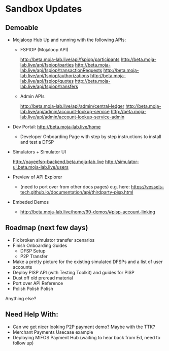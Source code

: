 # Sandbox Updates

## Demoable

- Mojaloop Hub Up and running with the following APIs:
  - FSPIOP (Mojaloop API) 

    http://beta.moja-lab.live/api/fspiop/participants
    http://beta.moja-lab.live/api/fspiop/parties
    http://beta.moja-lab.live/api/fspiop/transactionRequests
    http://beta.moja-lab.live/api/fspiop/authorizations
    http://beta.moja-lab.live/api/fspiop/quotes
    http://beta.moja-lab.live/api/fspiop/transfers


  - Admin APIs 

    http://beta.moja-lab.live/api/admin/central-ledger
    http://beta.moja-lab.live/api/admin/account-lookup-service
    http://beta.moja-lab.live/api/admin/account-lookup-service-admin


- Dev Portal: http://beta.moja-lab.live/home
  - Developer Onboarding Page with step by step instructions to install and test a DFSP


- Simulators + Simulator UI

  http://payeefsp-backend.beta.moja-lab.live
  http://simulator-ui.beta.moja-lab.live/users

- Preview of API Explorer
  - (need to port over from other docs pages)
    e.g. here: https://vessels-tech.github.io/documentation/api/thirdparty-pisp.html


- Embeded Demos
  - http://beta.moja-lab.live/home/99-demos/#pisp-account-linking


## Roadmap (next few days)

- Fix broken simulator transfer scenarios
- Finish Onboarding Guides
  - DFSP Setup
  - P2P Transfer
- Make a pretty picture for the existing simulated DFSPs and a list of user accounts
- Deploy PISP API (with Testing Toolkit) and guides for PISP
- Dust off old preread material
- Port over API Reference
- Polish Polish Polish

Anything else?

## Need Help With:

- Can we get nicer looking P2P payment demo? Maybe with the TTK?
- Merchant Payments Usecase example
- Deploying MIFOS Payment Hub (waiting to hear back from Ed, need to follow up)






